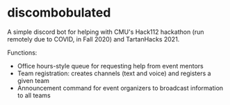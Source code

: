 # discombobulated
A simple discord bot for helping with CMU's Hack112 hackathon (run remotely due to COVID, in Fall 2020) and TartanHacks 2021.

Functions: 
* Office hours-style queue for requesting help from event mentors
* Team registration: creates channels (text and voice) and registers a given team
* Announcement command for event organizers to broadcast information to all teams
